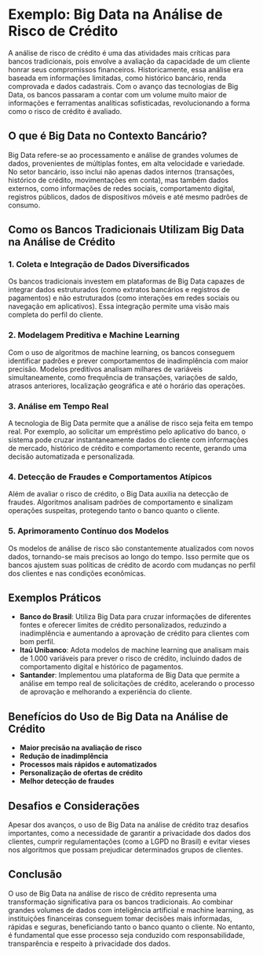 # Exemplo: Big Data na Análise de Risco de Crédito

A análise de risco de crédito é uma das atividades mais críticas para bancos tradicionais, pois envolve a avaliação da capacidade de um cliente honrar seus compromissos financeiros. Historicamente, essa análise era baseada em informações limitadas, como histórico bancário, renda comprovada e dados cadastrais. Com o avanço das tecnologias de Big Data, os bancos passaram a contar com um volume muito maior de informações e ferramentas analíticas sofisticadas, revolucionando a forma como o risco de crédito é avaliado.

## O que é Big Data no Contexto Bancário?

Big Data refere-se ao processamento e análise de grandes volumes de dados, provenientes de múltiplas fontes, em alta velocidade e variedade. No setor bancário, isso inclui não apenas dados internos (transações, histórico de crédito, movimentações em conta), mas também dados externos, como informações de redes sociais, comportamento digital, registros públicos, dados de dispositivos móveis e até mesmo padrões de consumo.

## Como os Bancos Tradicionais Utilizam Big Data na Análise de Crédito

### 1. **Coleta e Integração de Dados Diversificados**

Os bancos tradicionais investem em plataformas de Big Data capazes de integrar dados estruturados (como extratos bancários e registros de pagamentos) e não estruturados (como interações em redes sociais ou navegação em aplicativos). Essa integração permite uma visão mais completa do perfil do cliente.

### 2. **Modelagem Preditiva e Machine Learning**

Com o uso de algoritmos de machine learning, os bancos conseguem identificar padrões e prever comportamentos de inadimplência com maior precisão. Modelos preditivos analisam milhares de variáveis simultaneamente, como frequência de transações, variações de saldo, atrasos anteriores, localização geográfica e até o horário das operações.

### 3. **Análise em Tempo Real**

A tecnologia de Big Data permite que a análise de risco seja feita em tempo real. Por exemplo, ao solicitar um empréstimo pelo aplicativo do banco, o sistema pode cruzar instantaneamente dados do cliente com informações de mercado, histórico de crédito e comportamento recente, gerando uma decisão automatizada e personalizada.

### 4. **Detecção de Fraudes e Comportamentos Atípicos**

Além de avaliar o risco de crédito, o Big Data auxilia na detecção de fraudes. Algoritmos analisam padrões de comportamento e sinalizam operações suspeitas, protegendo tanto o banco quanto o cliente.

### 5. **Aprimoramento Contínuo dos Modelos**

Os modelos de análise de risco são constantemente atualizados com novos dados, tornando-se mais precisos ao longo do tempo. Isso permite que os bancos ajustem suas políticas de crédito de acordo com mudanças no perfil dos clientes e nas condições econômicas.

## Exemplos Práticos

- **Banco do Brasil**: Utiliza Big Data para cruzar informações de diferentes fontes e oferecer limites de crédito personalizados, reduzindo a inadimplência e aumentando a aprovação de crédito para clientes com bom perfil.
- **Itaú Unibanco**: Adota modelos de machine learning que analisam mais de 1.000 variáveis para prever o risco de crédito, incluindo dados de comportamento digital e histórico de pagamentos.
- **Santander**: Implementou uma plataforma de Big Data que permite a análise em tempo real de solicitações de crédito, acelerando o processo de aprovação e melhorando a experiência do cliente.

## Benefícios do Uso de Big Data na Análise de Crédito

- **Maior precisão na avaliação de risco**
- **Redução de inadimplência**
- **Processos mais rápidos e automatizados**
- **Personalização de ofertas de crédito**
- **Melhor detecção de fraudes**

## Desafios e Considerações

Apesar dos avanços, o uso de Big Data na análise de crédito traz desafios importantes, como a necessidade de garantir a privacidade dos dados dos clientes, cumprir regulamentações (como a LGPD no Brasil) e evitar vieses nos algoritmos que possam prejudicar determinados grupos de clientes.

## Conclusão

O uso de Big Data na análise de risco de crédito representa uma transformação significativa para os bancos tradicionais. Ao combinar grandes volumes de dados com inteligência artificial e machine learning, as instituições financeiras conseguem tomar decisões mais informadas, rápidas e seguras, beneficiando tanto o banco quanto o cliente. No entanto, é fundamental que esse processo seja conduzido com responsabilidade, transparência e respeito à privacidade dos dados.